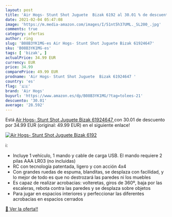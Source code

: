 ```yaml
---
layout: post
title: 'Air Hogs- Stunt Shot Juguete  Bizak 6192 al 30.01 % de descuento'
date: 2021-02-04 05:47:08
image: 'https://m.media-amazon.com/images/I/51nt5h37UML._SL200_.jpg'
comments: true
category: ofertas
author: ring
slug: 'B08B3YK1MG-es Air Hogs- Stunt Shot Juguete Bizak 61924647'
sku: 'B08B3YK1MG-es'
tags: [ 'bizak', ]
actualPrice: 34.99 EUR
currency: EUR
price: 34.99
comparePrice: 49.99 EUR
prodname: 'Air Hogs- Stunt Shot Juguete  Bizak 61924647 '
country: 'es'
flag: '🇪🇸'
brand: 'Air Hogs'
buyurl: 'https://www.amazon.es/dp/B08B3YK1MG/?tag=tolees-21'
descuento: '30.01'
average: '28.592'
---
```


Está [Air Hogs- Stunt Shot Juguete  Bizak 61924647 ](https://www.amazon.es/dp/B08B3YK1MG/?tag=tolees-21) con 30.01 de descuento por 34.99 EUR (original: 49.99 EUR) en el siguiente enlace!

[![Air Hogs- Stunt Shot Juguete  Bizak 6192](https://m.media-amazon.com/images/I/51nt5h37UML._SL200_.jpg)](https://www.amazon.es/dp/B08B3YK1MG/?tag=tolees-21)

ℹ️:

- Incluye 1 vehículo, 1 mando y cable de carga USB. El mando requiere 2 pilas AAA LR03 (no incluidas)
- RC con tecnología patentada, ligero y con acción 4x4
- Con grandes ruedas de espuma, blanditas, se desplaza con facilidad, y lo mejor de todo es que no destrozará las paredes ni los muebles
- Es capaz de realizar acrobacias: volteretas, giros de 360º, baja por las escaleras, rebota contra las paredes y se desplaza sobre objetos
- Para jugar en espacios interiores y perfeccionar las diferentes acrobacias en espacios cerrados

[🛒 Ver la oferta!!](https://www.amazon.es/dp/B08B3YK1MG/?tag=tolees-21)
